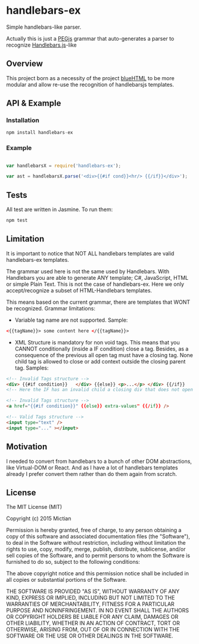 # handlebars-ex
Simple handlebars-like parser.

Actually this is just a [PEGjs](pegjs.org) grammar that auto-generates a parser to recognize [Handlebars.js](handlebarsjs.com)-like

## Overview
This project born as a necessity of the project [blueHTML](https://github.com/Mictian/blueHTML) to be more modular and allow re-use the recognition of handlebarsjs templates.


## API & Example

### Installation
```javascript
npm install handlebars-ex
```

### Example

```javascript

var handlebarsX = require('handlebars-ex');

var ast = handlebarsX.parse('<div>{{#if cond}}<hr/> {{/if}}</div>');

```

## Tests
All test are written in Jasmine. To run them:
```javascript
npm test
```

## Limitation
It is important to notice that NOT ALL handlebars templates are valid handlebars-ex templates.

The grammar used here is not the same used by Handlebars. With Handlebars you are able to generate ANY template; C#, JavaScript, HTML or simple Plain Text.
This is not the case of handlebars-ex. Here we only accept/recognize a subset of HTML-Handlebars templates.

This means based on the current grammar, there are templates that WONT be recognized.
Grammar limitations:

  - Variable tag name are not supported. Sample:

```HTML
<{{tagName}}> some content here </{{tagName}}>
```

  - XML Structure is mandatory for non void tags. This means that you CANNOT conditionally (inside a IF condition) close a tag. Besides, as a consequence of the previous all open tag must have a closing tag. None child tag is allowed to close or add context outside the closing parent tag. Samples:

```HTML
<!-- Invalid Tags structure -->
<div> {{#if condition}}   </div> {{else}} <p>...</p> </div> {{/if}}
<!-- Here the IF has an invalid child a closing div that does not open inside the IF body. The first div never close -->

<!-- Invalid Tags structure -->
<a href="{{#if condition}}" {{else}} extra-values" {{/if}} />

<!-- Valid Tags structure -->
<input type="text" />
<input type="..." ></input>
```

## Motivation
I needed to convert from handlebars to a bunch of other DOM abstractions, like Virtual-DOM or React. And as I have a lot of handlebars templates already I prefer convert them rather than do them again from scratch.

## License
The MIT License (MIT)

Copyright (c) 2015 Mictian

Permission is hereby granted, free of charge, to any person obtaining a copy of this software and associated documentation files (the "Software"), to deal in the Software without restriction, including without limitation the rights to use, copy, modify, merge, publish, distribute, sublicense, and/or sell copies of the Software, and to permit persons to whom the Software is furnished to do so, subject to the following conditions:

The above copyright notice and this permission notice shall be included in all copies or substantial portions of the Software.

THE SOFTWARE IS PROVIDED "AS IS", WITHOUT WARRANTY OF ANY KIND, EXPRESS OR IMPLIED, INCLUDING BUT NOT LIMITED TO THE WARRANTIES OF MERCHANTABILITY, FITNESS FOR A PARTICULAR PURPOSE AND NONINFRINGEMENT. IN NO EVENT SHALL THE AUTHORS OR COPYRIGHT HOLDERS BE LIABLE FOR ANY CLAIM, DAMAGES OR OTHER LIABILITY, WHETHER IN AN ACTION OF CONTRACT, TORT OR OTHERWISE, ARISING FROM, OUT OF OR IN CONNECTION WITH THE SOFTWARE OR THE USE OR OTHER DEALINGS IN THE SOFTWARE.